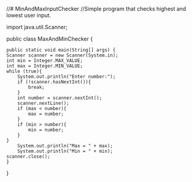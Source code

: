 //# MinAndMaxInputChecker
//Simple program that checks highest and lowest user input.

import java.util.Scanner;

public class MaxAndMinChecker {

    public static void main(String[] args) {
	Scanner scanner = new Scanner(System.in);
	int min = Integer.MAX_VALUE;
	int max = Integer.MIN_VALUE;
	while (true){
        System.out.println("Enter number:");
        if (!scanner.hasNextInt()){
            break;
        }
        int number = scanner.nextInt();
        scanner.nextLine();
        if (max < number){
            max = number;
        }
        if (min > number){
            min = number;
        }
    }
        System.out.println("Max = " + max);
        System.out.println("Min = " + min);
	scanner.close();
    }
}

